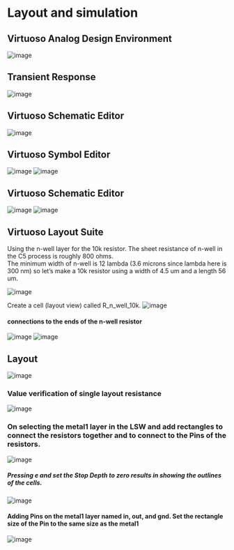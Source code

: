  # Layout and simulation 
 
 ## Virtuoso Analog Design Environment
 ![image](https://user-images.githubusercontent.com/81389879/180942846-4badda21-4efd-4991-a510-b541f64b54b7.png)
 
 ## Transient Response
 ![image](https://user-images.githubusercontent.com/81389879/180943037-72594b70-b8d8-4d29-836f-5abf0ca59eea.png)
 
 ## Virtuoso Schematic Editor
 ![image](https://user-images.githubusercontent.com/81389879/180943924-50b747f1-5fac-419a-9434-2a09f1d2a2ea.png)
 
 ## Virtuoso Symbol Editor
 ![image](https://user-images.githubusercontent.com/81389879/180944782-2059d525-82f5-43c5-9171-12e62b5447ad.png)
 ![image](https://user-images.githubusercontent.com/81389879/180945192-fca31849-9876-4c81-bd58-23d971781d5b.png)
 
 ## Virtuoso Schematic Editor
 ![image](https://user-images.githubusercontent.com/81389879/180945439-a037a0e2-d280-41dd-9b22-ea5a6f3fcbd0.png)
 ![image](https://user-images.githubusercontent.com/81389879/180945584-868870f2-2b76-4a45-affc-8c10434bbe3f.png)
 
 ## Virtuoso Layout Suite 
Using the n-well layer for the 10k resistor.
The sheet resistance of n-well in the C5 process is roughly 800 ohms.  
The minimum width of n-well is 12 lambda (3.6 microns since lambda here is 300 nm) so let’s make a 10k resistor using a width of 4.5 um and a length 56 um.

![image](https://user-images.githubusercontent.com/81389879/180947951-9cb8f89e-e819-478f-ba03-2c23cc301083.png)

Create a cell (layout view) called R_n_well_10k.
![image](https://user-images.githubusercontent.com/81389879/180946600-2e4fba30-a593-4e0e-89fb-17600064623f.png)

#### connections to the ends of the n-well resistor

![image](https://user-images.githubusercontent.com/81389879/180947556-4f2ccd6b-54f9-45c7-879b-f154bc4bdaf5.png)
![image](https://user-images.githubusercontent.com/81389879/180947701-c2cecf29-5527-42a0-a0f6-2c0f90b32de1.png)

## Layout
![image](https://user-images.githubusercontent.com/81389879/180948431-1d75ec93-3897-4fa6-8054-17b04408297d.png)

### Value verification of single layout resistance
![image](https://user-images.githubusercontent.com/81389879/180948657-3c7d78a8-d204-4ba5-b676-939ae1d6b5e9.png)

### On selecting the metal1 layer in the LSW and add rectangles to connect the resistors together and to connect to the Pins of the resistors. 
![image](https://user-images.githubusercontent.com/81389879/180949203-44faa283-a66f-4d0f-baa3-0403100b1964.png)

##### Pressing e and set the Stop Depth to zero results in showing the outlines of the cells.
![image](https://user-images.githubusercontent.com/81389879/180949510-a3470230-d723-44a7-962b-2718c4065081.png)

#### Adding Pins on the metal1 layer named in, out, and gnd. Set the rectangle size of the Pin to the same size as the metal1
![image](https://user-images.githubusercontent.com/81389879/180949841-d4759499-1a18-4560-be85-33e4bbd47dba.png)











